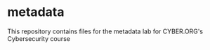# metadata
This repository contains files for the metadata lab for CYBER.ORG's Cybersecurity course
